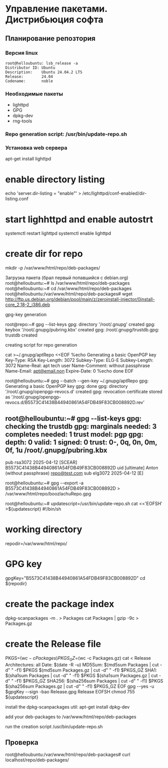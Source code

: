 # Управление пакетами. Дистрибьюция софта
## Планирование репозтория
### Версия linux
```
root@helloubuntu: lsb_release -a
Distributor ID: Ubuntu
Description:    Ubuntu 24.04.2 LTS
Release:        24.04
Codename:       noble
```
### Необходимые пакеты 
 - lighttpd
 - GPG
 - dpkg-dev
 - rng-tools

### Repo generation script: /usr/bin/update-repo.sh

### Установка web сервера

apt-get install lighttpd
# enable directory listing
echo 'server.dir-listing = "enable"' > /etc/lighttpd/conf-enabled/dir-listing.conf
# start lighhttpd and enable autostrt
systemctl restart lighttpd
systemctl enable lighttpd
# create dir for repo
mkdir -p /var/www/html/repo/deb-packages/

Загрузка пакета (брал первый попавшийся с debian.org)
root@helloubuntu:~# ls /var/www/html/repo/deb-packages
root@helloubuntu:~# cd /var/www/html/repo/deb-packages
root@helloubuntu:/var/www/html/repo/deb-packages# wget http://ftp.us.debian.org/debian/pool/main/z/zeroinstall-injector/0install-core_2.18-2_i386.deb

gpg-key generation

root@repo:~# gpg --list-keys
gpg: directory '/root/.gnupg' created
gpg: keybox '/root/.gnupg/pubring.kbx' created
gpg: /root/.gnupg/trustdb.gpg: trustdb created

creating script for repo generation

cat >~/.gnupg/aptRepo <<EOF
%echo Generating a basic OpenPGP key
Key-Type: RSA
Key-Length: 3072
Subkey-Type: ELG-E
Subkey-Length: 3072
Name-Real: apt tech user
Name-Comment: without passphrase
Name-Email: apt@email.non
Expire-Date: 0
%echo done
EOF

root@helloubuntu:~# gpg --batch --gen-key ~/.gnupg/aptRepo
gpg: Generating a basic OpenPGP key
gpg: done
gpg: directory '/root/.gnupg/openpgp-revocs.d' created
gpg: revocation certificate stored as '/root/.gnupg/openpgp-revocs.d/B5573C41438B44940861A54FDB49F83CB008892D.rev'


root@helloubuntu:~# gpg --list-keys
gpg: checking the trustdb
gpg: marginals needed: 3  completes needed: 1  trust model: pgp
gpg: depth: 0  valid:   1  signed:   0  trust: 0-, 0q, 0n, 0m, 0f, 1u
/root/.gnupg/pubring.kbx
------------------------
pub   rsa3072 2025-04-12 [SCEAR]
      B5573C41438B44940861A54FDB49F83CB008892D
uid           [ultimate] Anton (without passphrase) <repo@test.com>
sub   elg3072 2025-04-12 [E]

root@helloubuntu:~# gpg --export -a B5573C41438B44940861A54FDB49F83CB008892D > /var/www/html/repo/boozlachuRepo.gpg

root@helloubuntu:~# updatescript=/usr/bin/update-repo.sh
cat <<'EOFSH' >${updatescript}
#!/bin/sh

# working directory
repodir=/var/www/html/repo/
# GPG key
gpgKey="B5573C41438B44940861A54FDB49F83CB008892D"
cd ${repodir}
# create the package index
dpkg-scanpackages -m . > Packages
cat Packages | gzip -9c > Packages.gz
# create the Release file
PKGS=$(wc -c Packages)
PKGS_GZ=$(wc -c Packages.gz)
cat <<EOF > Release
Architectures: all
Date: $(date -R -u)
MD5Sum:
 $(md5sum Packages  | cut -d" " -f1) $PKGS
 $(md5sum Packages.gz  | cut -d" " -f1) $PKGS_GZ
SHA1:
 $(sha1sum Packages  | cut -d" " -f1) $PKGS
 $(sha1sum Packages.gz  | cut -d" " -f1) $PKGS_GZ
SHA256:
 $(sha256sum Packages | cut -d" " -f1) $PKGS
 $(sha256sum Packages.gz | cut -d" " -f1) $PKGS_GZ
EOF
gpg --yes -u $gpgKey --sign -bao Release.gpg Release
EOFSH
chmod 755 ${updatescript}

install the dpkg-scanpackages util:
apt-get install dpkg-dev

add your deb-packages to /var/www/html/repo/deb-packages

run the creation script /usr/bin/update-repo.sh


## Проверка 


root@helloubuntu:/var/www/html/repo/deb-packages# curl localhost/repo/deb-packages/


